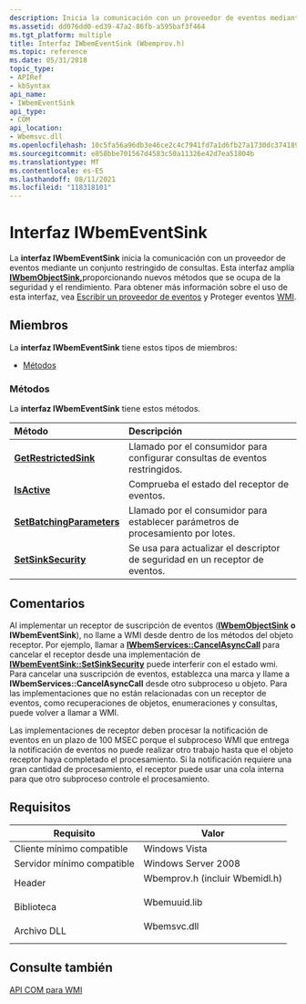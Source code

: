 ```yaml
---
description: Inicia la comunicación con un proveedor de eventos mediante un conjunto restringido de consultas.
ms.assetid: dd076dd0-ed39-47a2-86fb-a595baf3f464
ms.tgt_platform: multiple
title: Interfaz IWbemEventSink (Wbemprov.h)
ms.topic: reference
ms.date: 05/31/2018
topic_type:
- APIRef
- kbSyntax
api_name:
- IWbemEventSink
api_type:
- COM
api_location:
- Wbemsvc.dll
ms.openlocfilehash: 10c5fa56a96db3e46ce2c4c7941fd7a1d6fb27a1730dc3741890935782e4ace7
ms.sourcegitcommit: e858bbe701567d4583c50a11326e42d7ea51804b
ms.translationtype: MT
ms.contentlocale: es-ES
ms.lasthandoff: 08/11/2021
ms.locfileid: "118318101"
---
```

# <a name="iwbemeventsink-interface"></a>Interfaz IWbemEventSink

La **interfaz IWbemEventSink** inicia la comunicación con un proveedor de eventos mediante un conjunto restringido de consultas. Esta interfaz amplía [**IWbemObjectSink,**](iwbemobjectsink.md)proporcionando nuevos métodos que se ocupa de la seguridad y el rendimiento. Para obtener más información sobre el uso de esta interfaz, vea [Escribir un proveedor de eventos](writing-an-event-provider.md) y Proteger eventos [WMI](securing-wmi-events.md).

## <a name="members"></a>Miembros

La **interfaz IWbemEventSink** tiene estos tipos de miembros:

-   [Métodos](#methods)

### <a name="methods"></a>Métodos

La **interfaz IWbemEventSink** tiene estos métodos.



| Método                                                                | Descripción                                                           |
|:----------------------------------------------------------------------|:----------------------------------------------------------------------|
| [**GetRestrictedSink**](/windows/desktop/api/Wbemprov/nf-wbemprov-iwbemeventsink-getrestrictedsink)         | Llamado por el consumidor para configurar consultas de eventos restringidos.<br/> |
| [**IsActive**](/windows/desktop/api/Wbemprov/nf-wbemprov-iwbemeventsink-isactive)                           | Comprueba el estado del receptor de eventos.<br/>                               |
| [**SetBatchingParameters**](/windows/desktop/api/Wbemprov/nf-wbemprov-iwbemeventsink-setbatchingparameters) | Llamado por el consumidor para establecer parámetros de procesamiento por lotes.<br/>         |
| [**SetSinkSecurity**](/windows/desktop/api/Wbemprov/nf-wbemprov-iwbemeventsink-setsinksecurity)             | Se usa para actualizar el descriptor de seguridad en un receptor de eventos.<br/>   |



 

## <a name="remarks"></a>Comentarios

Al implementar un receptor de suscripción de eventos ([**IWbemObjectSink**](iwbemobjectsink.md) **o IWbemEventSink**), no llame a WMI desde dentro de los métodos del objeto receptor. Por ejemplo, llamar a [**IWbemServices::CancelAsyncCall**](/windows/desktop/api/WbemCli/nf-wbemcli-iwbemservices-cancelasynccall) para cancelar el receptor desde una implementación de [**IWbemEventSink::SetSinkSecurity**](/windows/desktop/api/Wbemprov/nf-wbemprov-iwbemeventsink-setsinksecurity) puede interferir con el estado wmi. Para cancelar una suscripción de eventos, establezca una marca y llame a **IWbemServices::CancelAsyncCall** desde otro subproceso u objeto. Para las implementaciones que no están relacionadas con un receptor de eventos, como recuperaciones de objetos, enumeraciones y consultas, puede volver a llamar a WMI.

Las implementaciones de receptor deben procesar la notificación de eventos en un plazo de 100 MSEC porque el subproceso WMI que entrega la notificación de eventos no puede realizar otro trabajo hasta que el objeto receptor haya completado el procesamiento. Si la notificación requiere una gran cantidad de procesamiento, el receptor puede usar una cola interna para que otro subproceso controle el procesamiento.

## <a name="requirements"></a>Requisitos



| Requisito | Valor |
|-------------------------------------|-----------------------------------------------------------------------------------------------------------|
| Cliente mínimo compatible<br/> | Windows Vista<br/>                                                                                  |
| Servidor mínimo compatible<br/> | Windows Server 2008<br/>                                                                            |
| Header<br/>                   | <dl> <dt>Wbemprov.h (incluir Wbemidl.h)</dt> </dl> |
| Biblioteca<br/>                  | <dl> <dt>Wbemuuid.lib</dt> </dl>                   |
| Archivo DLL<br/>                      | <dl> <dt>Wbemsvc.dll</dt> </dl>                    |



## <a name="see-also"></a>Consulte también

<dl> <dt>

[API COM para WMI](com-api-for-wmi.md)
</dt> </dl>

 

 




